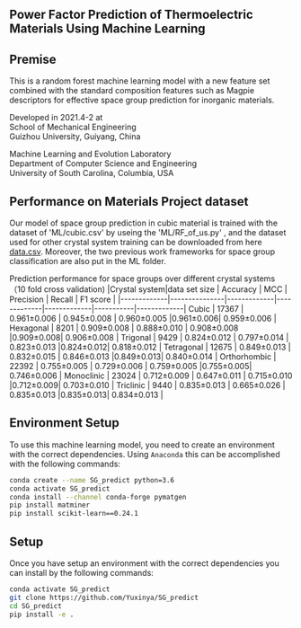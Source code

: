 ## Power Factor Prediction of Thermoelectric Materials Using Machine Learning


## Premise

This is a random forest machine learning model with a new feature set combined with the standard composition features such as Magpie descriptors for effective space group prediction for inorganic materials. 

Developed in 2021.4-2 at <br />
School of Mechanical Engineering<br />
Guizhou University, Guiyang, China <br />

Machine Learning and Evolution Laboratory<br />
Department of Computer Science and Engineering<br />
University of South Carolina, Columbia, USA<br />


## Performance on Materials Project dataset

Our model of space group prediction in cubic material is trained with the dataset of 'ML/cubic.csv' by useing the 'ML/RF_of_us.py'
, and the dataset used for other crystal system training can be downloaded from here [data.csv](https://figshare.com/s/9cfe81a3b087618353c8).
Moreover, the two previous work frameworks for space group classification are also put in the ML folder.

Prediction performance for space groups over different crystal systems （10 fold cross validation)
|Crystal system|data set size |   Accuracy  |     MCC     |   Precision |   Recall  |   F1 score  |
|-------------|---------------|-------------|-------------|-------------|-----------|-------------|
Cubic         |     17367     | 0.961±0.006 | 0.945±0.008 | 0.960±0.005 |0.961±0.006| 0.959±0.006 |
Hexagonal     |      8201     | 0.909±0.008 | 0.888±0.010 | 0.908±0.008 |0.909±0.008| 0.906±0.008 |
Trigonal      |      9429     | 0.824±0.012 | 0.797±0.014 | 0.823±0.013 |0.824±0.012| 0.818±0.012 |
Tetragonal    |     12675     | 0.849±0.013 | 0.832±0.015 | 0.846±0.013 |0.849±0.013| 0.840±0.014 |
Orthorhombic  |     22392     | 0.755±0.005 | 0.729±0.006 | 0.759±0.005 |0.755±0.005| 0.746±0.006 |
Monoclinic    |     23024     | 0.712±0.009 | 0.647±0.011 | 0.715±0.010 |0.712±0.009| 0.703±0.010 |
Triclinic     |      9440     | 0.835±0.013 | 0.665±0.026 | 0.835±0.013 |0.835±0.013| 0.834±0.013 |
<!--- img src="performance1.png" width="800"--->

## Environment Setup

To use this machine learning model, you need to create an environment with the correct dependencies. Using `Anaconda` this can be accomplished with the following commands:

```bash
conda create --name SG_predict python=3.6
conda activate SG_predict
conda install --channel conda-forge pymatgen
pip install matminer
pip install scikit-learn==0.24.1
```

## Setup

Once you have setup an environment with the correct dependencies you can install by the following commands:

```bash
conda activate SG_predict
git clone https://github.com/Yuxinya/SG_predict
cd SG_predict
pip install -e .
```
